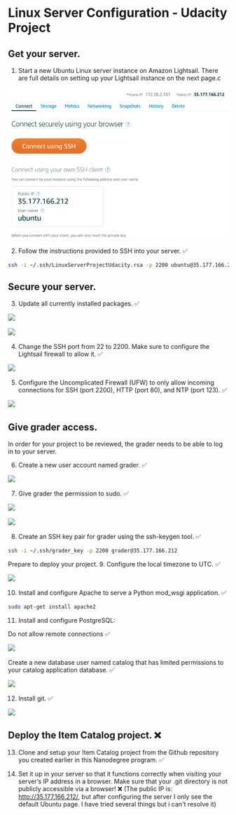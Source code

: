 # Linux Server Configuration - Udacity Project
## Get your server.
1. Start a new Ubuntu Linux server instance on Amazon Lightsail. There are full details on setting up your Lightsail instance on the next page.c

![](img/instance.png)

2. Follow the instructions provided to SSH into your server. ✅ 
   
```sh
ssh -i ~/.ssh/LinuxServerProjectUdacity.rsa -p 2200 ubuntu@35.177.166.212
```

## Secure your server.
3. Update all currently installed packages. ✅ 

![](https://photos-1.dropbox.com/t/2/AADkGbaAJ_uzmETEmvf3Qs4tCfNRzgMlZJKb2-7VCEJUsQ/12/369982627/png/32x32/1/_/1/2/Captura%20de%20pantalla%202017-12-12%20a%20las%2019.33.20.png/EMXso_YCGOEEIAcoBw/KLT-4eBLW3mmfFNneR5vrxiKuvDtmGaMtBkjT3nOFRw?preserve_transparency=1&size=1280x960&size_mode=3)

![](https://photos-2.dropbox.com/t/2/AABDdb3A3iuh9IML059cxZFe0mMuU3ScPIkoy7BeOb2wnA/12/369982627/png/32x32/1/_/1/2/Captura%20de%20pantalla%202017-12-12%20a%20las%2019.58.39.png/EMXso_YCGOoEIAcoBw/hNTxJZEzILH4hoMCSrhGLyQ6ml2z_yzW2WzD8U99dQ0?preserve_transparency=1&size=1280x960&size_mode=3)

4. Change the SSH port from 22 to 2200. Make sure to configure the Lightsail firewall to allow it. ✅ 

![](https://photos-2.dropbox.com/t/2/AABdktKskPt2Nr47NYpWU_uN-Dfy9mk526dth5IyXhilJg/12/369982627/png/32x32/1/_/1/2/Captura%20de%20pantalla%202017-12-12%20a%20las%2019.38.37.png/EMXso_YCGOIEIAcoBw/-cTgy88te2xUpifQWxHuNdyc-_ZTbGTA3hd4hptpTMk?preserve_transparency=1&size=1280x960&size_mode=3)

5. Configure the Uncomplicated Firewall (UFW) to only allow incoming connections for SSH (port 2200), HTTP (port 80), and NTP (port 123). ✅ 

![](https://photos-6.dropbox.com/t/2/AACEdmMxbewdB14wVgM5hMYHHn-1KUcwm6GxHVNw3pNo_g/12/369982627/png/32x32/1/_/1/2/Captura%20de%20pantalla%202017-12-12%20a%20las%2019.16.11.png/EMXso_YCGN8EIAcoBw/n2XNpNuf6AYiO_gVYHVniR9EaKJhCek_0MTd8o91gcc?preserve_transparency=1&size=1280x960&size_mode=3)

## Give grader access.
In order for your project to be reviewed, the grader needs to be able to log in to your server.

6. Create a new user account named grader. ✅ 

![](https://photos-1.dropbox.com/t/2/AAACVBbSf8sFC-e3BxccdKmf-Vxe3mqTt0tdrjHcyxNrHg/12/369982627/png/32x32/1/_/1/2/Captura%20de%20pantalla%202017-12-11%20a%20las%2020.01.09.png/EMXso_YCGOUEIAcoBw/Z01tIxWu10uun6z9ORixicjkBGzzME3BXe0FgLbn2ic?preserve_transparency=1&size=1280x960&size_mode=3)


7. Give grader the permission to sudo. ✅ 

![](https://photos-3.dropbox.com/t/2/AACceJNx6LEr8ZfoE8W4QvyxhSYXQ1xfHqBzK1ZjtMPy2Q/12/369982627/png/32x32/1/_/1/2/Captura%20de%20pantalla%202017-12-11%20a%20las%2020.04.57.png/EMXso_YCGOkEIAcoBw/eKqogPDSSNHr0l26lXJCP64uLK9P5qjUBLPPhLioUU8?preserve_transparency=1&size=1280x960&size_mode=3)

![](https://photos-3.dropbox.com/t/2/AAC8jzVgW_Jd8w_2EXruV8beBP_J2XJY0VCoR7OvZwoIog/12/369982627/png/32x32/1/_/1/2/Captura%20de%20pantalla%202017-12-12%20a%20las%2019.41.58.png/EMXso_YCGOMEIAcoBw/1E5Ktfbexz_ZLEpld3Msh7YNthT5M8VqZ3WD75iDZuI?preserve_transparency=1&size=1280x960&size_mode=3)

8. Create an SSH key pair for grader using the ssh-keygen tool. ✅ 

```sh
ssh -i ~/.ssh/grader_key -p 2200 grader@35.177.166.212
```

Prepare to deploy your project.
9. Configure the local timezone to UTC. ✅

![](https://photos-1.dropbox.com/t/2/AADZ4zmEjmIwWvgy63FhGJTn_NHtueH3g53Mz9G4PBbd3A/12/369982627/png/32x32/1/_/1/2/Captura%20de%20pantalla%202017-12-12%20a%20las%2019.45.30.png/EMXso_YCGOQEIAcoBw/etC7-XtkPQXF86CpyjzF7VAMzcQJtqQmW56IwVWi1FA?preserve_transparency=1&size=1280x960&size_mode=3)

10. Install and configure Apache to serve a Python mod_wsgi application. ✅ 

```sh
sudo apt-get install apache2
```

11. Install and configure PostgreSQL:

Do not allow remote connections ✅ 


![](https://photos-6.dropbox.com/t/2/AAAwk8wJNTGtqwxTcFQkfzzpKgL1HhPQG6e1HOjGURVm4g/12/369982627/png/32x32/1/_/1/2/Captura%20de%20pantalla%202017-12-12%20a%20las%2019.49.59.png/EMXso_YCGOYEIAcoBw/zunfQrfytnGV2zmmmpfVBe0h3GZHlUgj_KibvtG-AAA?preserve_transparency=1&size=1280x960&size_mode=3)

Create a new database user named catalog that has limited permissions to your catalog application database. ✅ 

![](https://photos-2.dropbox.com/t/2/AACt3qkdWcFDoN1Qmb7HvPpa3Zm1IVPckzsRPlzo19jjQQ/12/369982627/png/32x32/1/_/1/2/Captura%20de%20pantalla%202017-12-12%20a%20las%2019.57.46.png/EMXso_YCGOcEIAcoBw/Z0LXGWs8RNDhYnjcjBLRcjfOGf2aLPyBu3Hw1HEf_Pc?preserve_transparency=1&size=1280x960&size_mode=3)

12. Install git. ✅ 

![](https://photos-4.dropbox.com/t/2/AACB-ZSZfngJPfiq-jsYf_naezXFnWTCSIocgaxD8jNmUg/12/369982627/png/32x32/1/_/1/2/Captura%20de%20pantalla%202017-12-12%20a%20las%2020.00.03.png/EMXso_YCGOgEIAcoBw/vuUG4dKDE9ynbXQZVp6FJzcN95ldpOBuIJjpsAO7PlI?preserve_transparency=1&size=1280x960&size_mode=3)

## Deploy the Item Catalog project. ❌ 

13. Clone and setup your Item Catalog project from the Github repository you created earlier in this Nanodegree program. ✅ 

14. Set it up in your server so that it functions correctly when visiting your server’s IP address in a browser. Make sure that your .git directory is not publicly accessible via a browser! ❌ 
(The public IP is: http://35.177.166.212/, but after configuring the server I only see the default Ubuntu page. I have tried several things but i can't resolve it)
